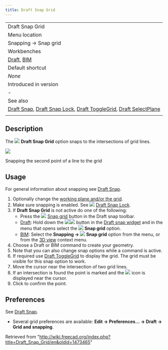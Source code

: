 ```yaml
---
title: Draft Snap Grid
---
```


|                                                                                                                                                                                                                      |
| -------------------------------------------------------------------------------------------------------------------------------------------------------------------------------------------------------------------- |
| Draft Snap Grid                                                                                                                                                                                                      |
| Menu location                                                                                                                                                                                                        |
| Snapping → Snap grid                                                                                                                                                                                                 |
| Workbenches                                                                                                                                                                                                          |
| [Draft](/Draft_Workbench "Draft Workbench"), [BIM](/BIM_Workbench "BIM Workbench")                                                                                                                                   |
| Default shortcut                                                                                                                                                                                                     |
| _None_                                                                                                                                                                                                               |
| Introduced in version                                                                                                                                                                                                |
| -                                                                                                                                                                                                                    |
| See also                                                                                                                                                                                                             |
| [Draft Snap](/Draft_Snap "Draft Snap"), [Draft Snap Lock](/Draft_Snap_Lock "Draft Snap Lock"), [Draft ToggleGrid](/Draft_ToggleGrid "Draft ToggleGrid"), [Draft SelectPlane](/Draft_SelectPlane "Draft SelectPlane") |
|                                                                                                                                                                                                                      |

## Description

The ![](/images/Draft_Snap_Grid.svg) **Draft Snap Grid** option snaps to the intersections of grid lines.

![](/images/Draft_Snap_Grid_example.png)

Snapping the second point of a line to the grid

## Usage

For general information about snapping see [Draft Snap](/Draft_Snap "Draft Snap").

1. Optionally change the [working plane and/or the grid](/Draft_SelectPlane "Draft SelectPlane").
2. Make sure snapping is enabled. See ![](/images/Draft_Snap_Lock.svg) [Draft Snap Lock](/Draft_Snap_Lock "Draft Snap Lock").
3. If **Draft Snap Grid** is not active do one of the following:
   - Press the ![](/images/Draft_Snap_Grid.svg) [Snap grid](/Draft_Snap_Grid "Draft Snap Grid") button in the Draft snap toolbar.
   - [Draft](/Draft_Workbench "Draft Workbench"): Hold down the ![](/images/Draft_Snap_Lock.svg)![](/images/Toolbar_flyout_arrow.svg) button in the [Draft snap widget](/Draft_snap_widget "Draft snap widget") and in the menu that opens select the **![](/images/Draft_Snap_Grid.svg) Snap grid** option.
   - [BIM](/BIM_Workbench "BIM Workbench"): Select the **Snapping → ![](/images/Draft_Snap_Grid.svg) Snap grid** option from the menu, or from the [3D view](/3D_view "3D view") context menu.
4. Choose a Draft or BIM command to create your geometry.
5. Note that you can also change snap options while a command is active.
6. If required use [Draft ToggleGrid](/Draft_ToggleGrid "Draft ToggleGrid") to display the grid. The grid must be visible for this snap option to work.
7. Move the cursor near the intersection of two grid lines.
8. If an intersection is found the point is marked and the ![](/images/Draft_Snap_Grid.svg) icon is displayed near the cursor.
9. Click to confirm the point.

## Preferences

See [Draft Snap](/Draft_Snap#Preferences "Draft Snap").

- Several grid preferences are available: **Edit → Preferences... → Draft → Grid and snapping**.

Retrieved from "<http://wiki.freecad.org/index.php?title=Draft_Snap_Grid/en&oldid=1473465>"
